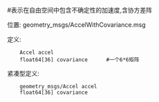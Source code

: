 #表示在自由空间中包含不确定性的加速度,含协方差阵

位置: geometry_msgs/AccelWithCovariance.msg

定义:

		Accel accel
		float64[36] covariance		#一个6*6矩阵

紧凑型定义:

		geometry_msgs/Accel accel
		float64[36] covariance

